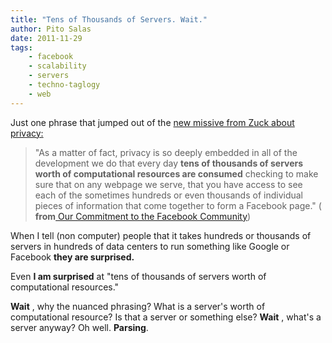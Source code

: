 ```yaml
---
title: "Tens of Thousands of Servers. Wait."
author: Pito Salas
date: 2011-11-29
tags:
    - facebook
    - scalability
    - servers
    - techno-taglogy
    - web
---
```




Just one phrase that jumped out of the [new missive from Zuck about
privacy:](<http://blog.facebook.com/blog.php?post=10150378701937131>)

> "As a matter of fact, privacy is so deeply embedded in all of the
> development we do that every day **tens of thousands of servers worth of
> computational resources are consumed** checking to make sure that on any
> webpage we serve, that you have access to see each of the sometimes hundreds
> or even thousands of individual pieces of information that come together to
> form a Facebook page." ( **from**[ Our Commitment to the Facebook
> Community](<http://blog.facebook.com/blog.php?post=10150378701937131>))

When I tell (non computer) people that it takes hundreds or thousands of
servers in hundreds of data centers to run something like Google or Facebook
**they are surprised.**

Even **I am surprised** at "tens of thousands of servers worth of
computational resources."

**Wait** , why the nuanced phrasing? What is a server's worth of computational
resource? Is that a server or something else? **Wait** , what's a server
anyway? Oh well. **Parsing**.



